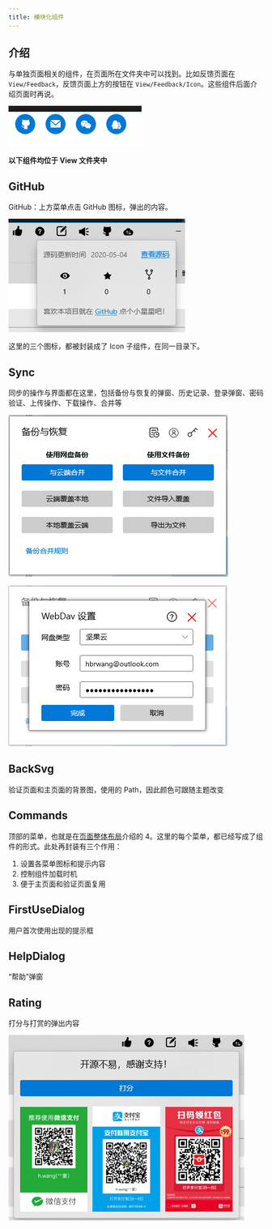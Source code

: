 ```yaml
---
title: 模块化组件
---
```


## 介绍

与单独页面相关的组件，在页面所在文件夹中可以找到。比如反馈页面在 `View/Feedback`，反馈页面上方的按钮在 `View/Feedback/Icon`。这些组件后面介绍页面时再说。

![反馈上方按钮](./fb_btns.png)

**以下组件均位于 View 文件夹中**

## GitHub

GitHub：上方菜单点击 GitHub 图标，弹出的内容。

![GitHub](./github.png)

这里的三个图标，都被封装成了 Icon 子组件，在同一目录下。

## Sync

同步的操作与界面都在这里，包括备份与恢复的弹窗、历史记录、登录弹窗、密码验证、上传操作、下载操作、合并等

![同步](./sync.png)

![同步登录](./sync_login.png)

## BackSvg

验证页面和主页面的背景图，使用的 Path，因此颜色可跟随主题改变

## Commands

顶部的菜单，也就是在[页面整体布局](./part)介绍的 4。这里的每个菜单，都已经写成了组件的形式。此处再封装有三个作用：

1. 设置各菜单图标和提示内容
2. 控制组件加载时机
3. 便于主页面和验证页面复用

## FirstUseDialog

用户首次使用出现的提示框

## HelpDialog

“帮助”弹窗

## Rating

打分与打赏的弹出内容

![打分](./rating.png)
